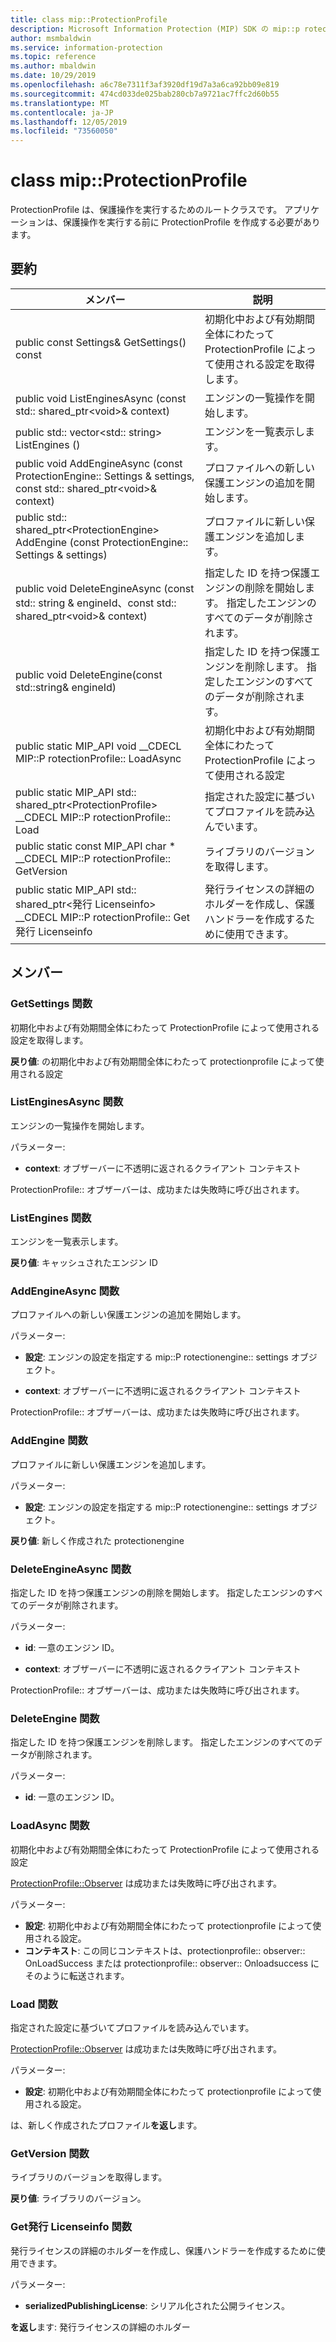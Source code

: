 ```yaml
---
title: class mip::ProtectionProfile
description: Microsoft Information Protection (MIP) SDK の mip::p rotectionprofile クラスについて説明します。
author: msmbaldwin
ms.service: information-protection
ms.topic: reference
ms.author: mbaldwin
ms.date: 10/29/2019
ms.openlocfilehash: a6c78e7311f3af3920df19d7a3a6ca92bb09e819
ms.sourcegitcommit: 474cd033de025bab280cb7a9721ac7ffc2d60b55
ms.translationtype: MT
ms.contentlocale: ja-JP
ms.lasthandoff: 12/05/2019
ms.locfileid: "73560050"
---
```

# <a name="class-mipprotectionprofile"></a>class mip::ProtectionProfile 
ProtectionProfile は、保護操作を実行するためのルートクラスです。
アプリケーションは、保護操作を実行する前に ProtectionProfile を作成する必要があります。
  
## <a name="summary"></a>要約
 メンバー                        | 説明                                
--------------------------------|---------------------------------------------
public const Settings& GetSettings() const  |  初期化中および有効期間全体にわたって ProtectionProfile によって使用される設定を取得します。
public void ListEnginesAsync (const std:: shared_ptr\<void\>& context)  |  エンジンの一覧操作を開始します。
public std:: vector\<std:: string\> ListEngines ()  |  エンジンを一覧表示します。
public void AddEngineAsync (const ProtectionEngine:: Settings & settings, const std:: shared_ptr\<void\>& context)  |  プロファイルへの新しい保護エンジンの追加を開始します。
public std:: shared_ptr\<ProtectionEngine\> AddEngine (const ProtectionEngine:: Settings & settings)  |  プロファイルに新しい保護エンジンを追加します。
public void DeleteEngineAsync (const std:: string & engineId、const std:: shared_ptr\<void\>& context)  |  指定した ID を持つ保護エンジンの削除を開始します。 指定したエンジンのすべてのデータが削除されます。
public void DeleteEngine(const std::string& engineId)  |  指定した ID を持つ保護エンジンを削除します。 指定したエンジンのすべてのデータが削除されます。
public static MIP_API void __CDECL MIP::P rotectionProfile:: LoadAsync | 初期化中および有効期間全体にわたって ProtectionProfile によって使用される設定
public static MIP_API std:: shared_ptr&lt;ProtectionProfile&gt; __CDECL MIP::P rotectionProfile:: Load | 指定された設定に基づいてプロファイルを読み込んでいます。
public static const MIP_API char * __CDECL MIP::P rotectionProfile:: GetVersion | ライブラリのバージョンを取得します。
public static MIP_API std:: shared_ptr&lt;発行 Licenseinfo&gt; __CDECL MIP::P rotectionProfile:: Get発行 Licenseinfo | 発行ライセンスの詳細のホルダーを作成し、保護ハンドラーを作成するために使用できます。 

## <a name="members"></a>メンバー
  
### <a name="getsettings-function"></a>GetSettings 関数
初期化中および有効期間全体にわたって ProtectionProfile によって使用される設定を取得します。

  
**戻り値**: の初期化中および有効期間全体にわたって protectionprofile によって使用される設定
  
### <a name="listenginesasync-function"></a>ListEnginesAsync 関数
エンジンの一覧操作を開始します。

パラメーター:  
* **context**: オブザーバーに不透明に返されるクライアント コンテキスト


ProtectionProfile:: オブザーバーは、成功または失敗時に呼び出されます。
  
### <a name="listengines-function"></a>ListEngines 関数
エンジンを一覧表示します。

  
**戻り値**: キャッシュされたエンジン ID
  
### <a name="addengineasync-function"></a>AddEngineAsync 関数
プロファイルへの新しい保護エンジンの追加を開始します。

パラメーター:  
* **設定**: エンジンの設定を指定する mip::P rotectionengine:: settings オブジェクト。 


* **context**: オブザーバーに不透明に返されるクライアント コンテキスト


ProtectionProfile:: オブザーバーは、成功または失敗時に呼び出されます。
  
### <a name="addengine-function"></a>AddEngine 関数
プロファイルに新しい保護エンジンを追加します。

パラメーター:  
* **設定**: エンジンの設定を指定する mip::P rotectionengine:: settings オブジェクト。



  
**戻り値**: 新しく作成された protectionengine
  
### <a name="deleteengineasync-function"></a>DeleteEngineAsync 関数
指定した ID を持つ保護エンジンの削除を開始します。 指定したエンジンのすべてのデータが削除されます。

パラメーター:  
* **id**: 一意のエンジン ID。 


* **context**: オブザーバーに不透明に返されるクライアント コンテキスト


ProtectionProfile:: オブザーバーは、成功または失敗時に呼び出されます。
  
### <a name="deleteengine-function"></a>DeleteEngine 関数
指定した ID を持つ保護エンジンを削除します。 指定したエンジンのすべてのデータが削除されます。

パラメーター:  
* **id**: 一意のエンジン ID。

### <a name="loadasync-function"></a>LoadAsync 関数
初期化中および有効期間全体にわたって ProtectionProfile によって使用される設定 

[ProtectionProfile::Observer](class_mip_protectionprofile_observer.md) は成功または失敗時に呼び出されます。

パラメーター:
* **設定**: 初期化中および有効期間全体にわたって protectionprofile によって使用される設定。
* **コンテキスト**: この同じコンテキストは、protectionprofile:: observer:: OnLoadSuccess または protectionprofile:: observer:: Onloadsuccess にそのように転送されます。

### <a name="load-function"></a>Load 関数
指定された設定に基づいてプロファイルを読み込んでいます。

[ProtectionProfile::Observer](class_mip_protectionprofile_observer.md) は成功または失敗時に呼び出されます。

パラメーター:
* **設定**: 初期化中および有効期間全体にわたって protectionprofile によって使用される設定。

は、新しく作成されたプロファイル**を返し**ます。

### <a name="getversion-function"></a>GetVersion 関数
ライブラリのバージョンを取得します。 

**戻り値**: ライブラリのバージョン。

### <a name="getpublishinglicenseinfo-function"></a>Get発行 Licenseinfo 関数
発行ライセンスの詳細のホルダーを作成し、保護ハンドラーを作成するために使用できます。 

パラメーター:
* **serializedPublishingLicense**: シリアル化された公開ライセンス。

**を返し**ます: 発行ライセンスの詳細のホルダー 